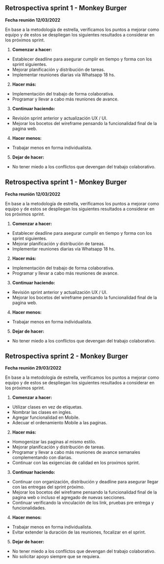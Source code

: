 
## Retrospectiva sprint 1 - Monkey Burger

**Fecha reunión  12/03/2022**

En base a la metodología de estrella, verificamos los puntos a mejorar como equipo y de estos se despliegan los siguientes resultados a considerar en los próximos sprint.

 1. **Comenzar a hacer:**

- Establecer deadline para asegurar cumplir en tiempo y forma con los sprint siguientes.
- Mejorar planificación y distribución de tareas.
- Implementar reuniones diarias vía Whatsapp 18 hs.

2. **Hacer más:**

- Implementación del trabajo de forma colaborativa.
- Programar y llevar a cabo más reuniones de avance.

3. **Continuar haciendo:**

- Revisión sprint anterior y actualización UX / UI.
- Mejorar los bocetos del wireframe pensando la funcionalidad final de la pagina web. 

4. **Hacer menos:**

- Trabajar menos en forma individualista.

5. **Dejar de hacer:**

- No tener miedo a los conflictos que devengan del trabajo colaborativo.

## Retrospectiva sprint 1 - Monkey Burger

**Fecha reunión  12/03/2022**

En base a la metodología de estrella, verificamos los puntos a mejorar como equipo y de estos se despliegan los siguientes resultados a considerar en los próximos sprint.

 1. **Comenzar a hacer:**

- Establecer deadline para asegurar cumplir en tiempo y forma con los sprint siguientes.
- Mejorar planificación y distribución de tareas.
- Implementar reuniones diarias vía Whatsapp 18 hs.

2. **Hacer más:**

- Implementación del trabajo de forma colaborativa.
- Programar y llevar a cabo más reuniones de avance.

3. **Continuar haciendo:**

- Revisión sprint anterior y actualización UX / UI.
- Mejorar los bocetos del wireframe pensando la funcionalidad final de la pagina web. 

4. **Hacer menos:**

- Trabajar menos en forma individualista.

5. **Dejar de hacer:**

- No tener miedo a los conflictos que devengan del trabajo colaborativo.


## Retrospectiva sprint 2 - Monkey Burger

**Fecha reunión  29/03/2022**

En base a la metodología de estrella, verificamos los puntos a mejorar como equipo y de estos se despliegan los siguientes resultados a considerar en los próximos sprint.

 1. **Comenzar a hacer:**

- Utilizar clases en vez de etiquetas. 
- Nombrar las clases en ingles.
- Agregar funcionalidad en Mobile.
- Adecuar el ordenamiento Mobile a las paginas.

2. **Hacer más:**

- Homogenizar las paginas al mismo estilo.
- Mejorar planificación y distribución de tareas.
- Programar y llevar a cabo más reuniones de avance semanales complementando con diarias.
- Continuar con las exigencias de calidad en los proximos sprint.

3. **Continuar haciendo:**

- Continuar con organización, distribución y deadline para asegurar llegar con las entregas del sprint próximo.
- Mejorar los bocetos del wireframe pensando la funcionalidad final de la pagina web o incluso el agregado de nuevas secciones.
- Continuar verificando la vinculación de los link, pruebas pre entrega y funcionalidades.

4. **Hacer menos:**

- Trabajar menos en forma individualista.
- Evitar extender la duración de las reuniones, focalizar en el sprint.

5. **Dejar de hacer:**

- No tener miedo a los conflictos que devengan del trabajo colaborativo.
- No solicitar apoyo siempre que se requiera.





